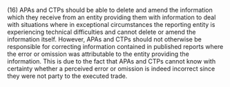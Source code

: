 (16) APAs and CTPs should be able to delete and amend the information which they receive from an entity providing them with information to deal with situations where in exceptional circumstances the reporting entity is experiencing technical difficulties and cannot delete or amend the information itself. However, APAs and CTPs should not otherwise be responsible for correcting information contained in published reports where the error or omission was attributable to the entity providing the information. This is due to the fact that APAs and CTPs cannot know with certainty whether a perceived error or omission is indeed incorrect since they were not party to the executed trade.